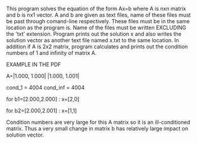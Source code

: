 This program solves the equation of the form Ax=b where A is nxn matrix and b is nx1 vector. A and b are given 
as text files, name of these files must be past through comand-line respectively. These files must be in the 
same location as the program is. Name of the files must be written EXCLUDING the 'txt' extension. 
Program prints out the solution x and also writes the solution vector as another text file named x.txt
to the same location. In addition if A is 2x2 matrix, program calculates and prints out the condition numbers 
of 1 and infinity of matrix A.

EXAMPLE IN THE PDF

A=|1.000, 1.000|
  |1.000, 1.001|

cond_1 = 4004
cond_inf = 4004

for b1=[2.000,2.000] : x=[2,0]

for b2=[2.000,2.001] : x=[1,1]

Condition numbers are very large for this A matrix so it is an ill-conditioned matrix. Thus a very small 
change in matrix b has relatively large impact on solution vector. 

